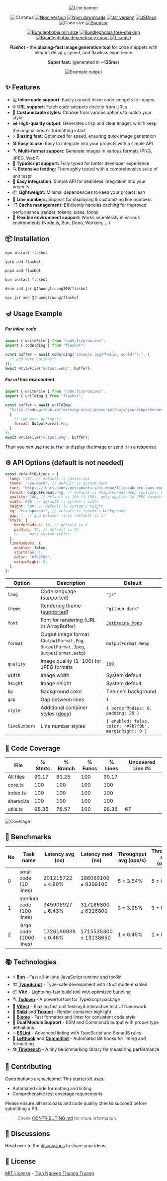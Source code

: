 <div align="center">

<picture>
    <source media="(prefers-color-scheme: dark)" srcset="./public/banner_dark.png">
    <img alt="Line banner" src="./public/banner_light.png">
</picture>

![CI status](https://img.shields.io/github/actions/workflow/status/thuongtruong109/flashot/ci.yml?branch=main&label=ci&logo=github&style=flat&colorA=080f12&colorB=1fa669)
[![Npm version](https://img.shields.io/npm/v/flashot?style=flat&label=version&colorA=080f12&colorB=1fa669&logo=npm)](https://npmjs.com/package/flashot)
[![Npm downloads](https://img.shields.io/npm/dm/flashot?style=flat&logo=npm&colorA=080f12&colorB=1fa669)](https://npmjs.com/package/flashot)
[![Jsr version](https://img.shields.io/jsr/v/%40thuongtruong/flashot?style=flat&label=version&colorA=080f12&colorB=1fa669&logo=jsr)](https://npmjs.com/package/flashot)
[![JSDocs](https://img.shields.io/badge/jsdocs-reference-080f12?style=flat&logo=javascript&colorA=080f12&colorB=1fa669)](https://www.jsdocs.io/package/vite-unbundled)
![Code size](https://img.shields.io/github/languages/code-size/thuongtruong109/flashot?style=flat&logo=bun&colorA=080f12&colorB=1fa669)
[![Sponsor](https://img.shields.io/badge/sponsor-1fa669?logo=githubsponsors&labelColor=080f12)](https://github.com/sponsors/thuongtruong109)

[![Bundlephobia min size](https://badgen.net/bundlephobia/min/flashot)](https://bundlephobia.com/package/flashot)
[![Bundlephobia tree-shaking](https://badgen.net/bundlephobia/tree-shaking/flashot)](https://bundlephobia.com/package/flashot)
[![Bundlephobia dependency count](https://badgen.net/bundlephobia/dependency-count/flashot)](https://bundlephobia.com/package/flashot)
[![License](https://img.shields.io/github/license/thuongtruong109/flashot.svg)](https://github.com/antfu/vite-unbundled/blob/main/LICENSE)

**Flashot** - the **blazing-fast image generation tool** for code snippets with elegant design, speed, and flawless experience

</div>

<div align="center">

**Super fast:** (generated in **~135ms**)

  <img src="./test/.snapshot/demo.webp" alt="Example output" />
</div>

## ✨ Features

- 💻 **Inline code support:** Easily convert inline code snippets to images
- 🌐 **URL support:** Fetch code snippets directly from URLs
- 🎨 **Customizable styles:** Choose from various options to match your style
- 🖼️ **High-quality output:** Generates crisp and clear images which keep the original code's formatting intact
- ⚡ **Blazing fast:** Optimized for speed, ensuring quick image generation
- 🛠️ **Easy to use:** Easy to integrate into your projects with a simple API
- 🪓 **Multi-format support:** Generate images in various formats (PNG, JPEG, WebP)
- 🔷 **TypeScript support:** Fully typed for better developer experience
- 🔍 **Extensive testing:** Thoroughly tested with a comprehensive suite of unit tests
- 🔋 **Easy integration:** Simple API for seamless integration into your projects
- 📦 **Lightweight:** Minimal dependencies to keep your project lean
- 📏 **Line numbers:** Support for displaying & customizing line numbers
- 🗂️ **Cache management:** Efficiently handles caching for improved performance (render, tokens, sizes, fonts)
- 🔧 **Flexible environment support:** Works seamlessly in various environments (Node.js, Bun, Deno, Workers, …)

## 📦 Installation

```bash
npm install flashot
```

```bash
yarn add flashot
```

```bash
pnpm add flashot
```

```bash
bun install flashot
```

```bash
deno add jsr:@thuongtruong109/flashot
```

```bash
npx jsr add @thuongtruong/flashot
```

## 🪔 Usage Example

##### For inline code

```js
import { writeFile } from "node:fs/promises";
import { codeToImg } from "flashot";

const buffer = await codeToImg('console.log("hello, world!");', {
  /* add more options*/
});
await writeFile("output.webp", buffer);
```

##### For url has raw content

```js
import { writeFile } from "node:fs/promises";
import { urlToImg } from "flashot";

const buffer = await urlToImg(
  "https://mdn.github.io/learning-area/javascript/oojs/json/superheroes.json",
  {
    /* add more options*/
    format: OutputFormat.Png,
  }
);
await writeFile("output.png", buffer);
```

Then you can use the `buffer` to display the image or send it in a response.

## ⚙️ API Options (default is not needed)

```js
const defaultOptions = {
  lang: "ts", // default is javascript
  theme: "ayu-dark", // default is github-dark
  font: "https://fonts.bunny.net/ubuntu-sans-mono/files/ubuntu-sans-mono-latin-400-normal.woff2", // default is bunny.net/jetbrains-mono.
  format: OutputFormat.Png, // default is OutputFormat.Webp (options: OutputFormat.Png, OutputFormat.Jpeg, OutputFormat.Webp)
  quality: 100, // default is 100 (1-100), only applies to JPEG formats
  width: 800, // default is system's width
  height: 400, // default is system's height
  bg: "transparent", // default is system's background
  gap: 1, // gap between lines (default is 1)
  style: {
    borderRadius: 10, // default is 8
    padding: 30, // default is 25
    // ... more custom styles
  },
  lineNumbers: {
    enabled: false,
    startFrom: 1,
    color: "#7b7f8b",
    marginRight: 0,
  },
};
```

| Option        | Description                                                                              | Default                                                                                                |
| ------------- | ---------------------------------------------------------------------------------------- | ------------------------------------------------------------------------------------------------------ |
| `lang`        | Code language ([supported](https://shiki.style/languages))                               | `"js"`                                                                                                 |
| `theme`       | Rendering theme ([supported](https://shiki.style/themes))                                | `"github-dark"`                                                                                        |
| `font`        | Font for rendering (URL or ArrayBuffer)                                                  | [`Jetbrains Mono`](https://fonts.bunny.net/jetbrains-mono/files/jetbrains-mono-latin-400-normal.woff2) |
| `format`      | Output image format (`OutputFormat.Png`, `OutputFormat.Jpeg`, `OutputFormat.Webp`)       | `OutputFormat.Webp`                                                                                    |
| `quality`     | Image quality (1-100) for JPEG formats                                                   | `100`                                                                                                  |
| `width`       | Image width                                                                              | System default                                                                                         |
| `height`      | Image height                                                                             | System default                                                                                         |
| `bg`          | Background color                                                                         | Theme's background                                                                                     |
| `gap`         | Gap between lines                                                                        | `1`                                                                                                    |
| `style`       | Additional container styles ([docs](https://takumi.kane.tw/docs/deep-dives/stylesheets)) | `{ borderRadius: 8, padding: 25 }`                                                                     |
| `lineNumbers` | Line number styles                                                                       | `{ enabled: false, color: '#7b7f8b', marginRight: 0 }`                                                 |

## 🧪 Code Coverage

| File      | % Stmts | % Branch | % Funcs | % Lines | Uncovered Line #s |
| --------- | ------- | -------- | ------- | ------- | ----------------- |
| All files | 99.17   | 81.25    | 100     | 99.17   |
| core.ts   | 100     | 100      | 100     | 100     |
| index.ts  | 100     | 100      | 100     | 100     |
| shared.ts | 100     | 100      | 100     | 100     |
| utils.ts  | 98.36   | 78.57    | 100     | 98.36   | 67                |

![Coverage](./public/coverage.png)

## 🏁 Benchmarks

| No  | Task name               | Latency avg (ns)   | Latency med (ns)      | Throughput avg (ops/s) | Throughput med (ops/s) | Samples |
| --- | ----------------------- | ------------------ | --------------------- | ---------------------- | ---------------------- | ------- |
| 0   | small code (10 lines)   | 201215722 ± 4.80%  | 186069100 ± 8369100   | 5 ± 3.54%              | 5 ± 0                  | 64      |
| 1   | medium code (100 lines) | 349906927 ± 6.43%  | 317186800 ± 6326800   | 3 ± 3.95%              | 3 ± 0                  | 64      |
| 2   | large code (1000 lines) | 1726190939 ± 0.46% | 1715535300 ± 13138650 | 1 ± 0.45%              | 1 ± 0                  | 64      |

## 📚 Technologies

- ⚡ **[Bun](https://bun.sh)** - Fast all-in-one JavaScript runtime and toolkit
- 🏗️ **[TypeScript](https://www.typescriptlang.org/)** - Type-safe development with strict mode enabled
- 📦 **[Vite](https://vitejs.dev/)** - Lightning-fast build tool with optimized bundling
- 🪓 **[Tsdown](https://rolldown/tsdown)** - A powerful tool for TypeScript package
- 🧪 **[Vitest](https://vitest.dev/)** - Blazing fast unit testing & interactive test UI framework
- 🎨 **[Shiki](https://github.com/shikijs/shiki)** and **[Takumi](https://github.com/kane50613/takumi)** - Render container highlight
- 📝 **[Biome](https://biomejs.dev/)** - Fast formatter and linter for consistent code style
- 🚀 **Dual Module Support** - ESM and CommonJS output with proper type definitions
- 🔥 **[ESLint](https://eslint.org/)** - Advanced linting with TypeScript and SonarJS rules
- 🧩 **[Lefthook](https://github.com/evilmartians/lefthook)** and **[Commitlint](https://commitlint.js.org/)** - Automated Git hooks for linting and formatting
- 🛠️ **[Tinybench](https://github.com/tinybench/tinybench)** - A tiny benchmarking library for measuring performance

## 🤝 Contributing

Contributions are welcome! This starter kit uses:

- Automated code formatting and linting
- Comprehensive test coverage requirements

Please ensure all tests pass and code quality checks succeed before submitting a PR.

> Check [CONTRIBUTING.md](./.github/CONTRIBUTING.md) for more information.

## 💬 Discussions

Head over to the [discussions](https://github.com/thuongtruong109/flashot/discussions/new/choose) to share your ideas.

## 📄 License

[MIT License](./LICENSE) - [Tran Nguyen Thuong Truong](mailto:thuongtruongofficial@gmail.com)

<!-- https://github.com/pi0/shiki-image -->
<!-- https://github.com/bunup/bunup -->
<!-- https://github.com/pedro199288/bun-library-starter -->
<!-- https://stackblitz.com/github/rolldown/tsdown-starter-stackblitz?file=tsconfig.json -->
